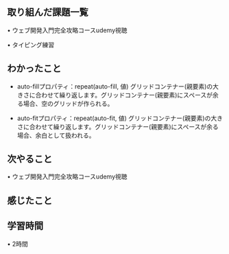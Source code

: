 ## 取り組んだ課題一覧
• ウェブ開発入門完全攻略コースudemy視聴

• タイピング練習

## わかったこと
* auto-fillプロパティ：repeat(auto-fill, 値)  グリッドコンテナー(親要素)の大きさに合わせて繰り返します。グリッドコンテナー(親要素)にスペースが余る場合、空のグリッドが作られる。

* auto-fitプロパティ：repeat(auto-fit, 値)  グリッドコンテナー(親要素)の大きさに合わせて繰り返します。グリッドコンテナー(親要素)にスペースが余る場合、余白として扱われる。

## 次やること
• ウェブ開発入門完全攻略コースudemy視聴


## 感じたこと

## 学習時間
• 2時間
